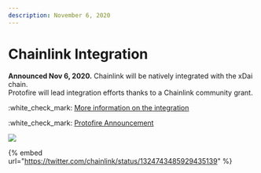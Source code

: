 ```yaml
---
description: November 6, 2020
---
```


# Chainlink Integration

**Announced Nov 6, 2020.** Chainlink will be natively integrated with the xDai chain.\
Protofire will lead integration efforts thanks to a Chainlink community grant.

:white\_check\_mark: [More information on the integration](../../project-spotlights/chainlink/)

:white\_check\_mark: [Protofire Announcement](https://blog.chain.link/protofire-receives-a-chainlink-community-grant-for-an-integration-with-xdai/)

![](<../../../.gitbook/assets/image (7).png>)

{% embed url="https://twitter.com/chainlink/status/1324743485929435139" %}



